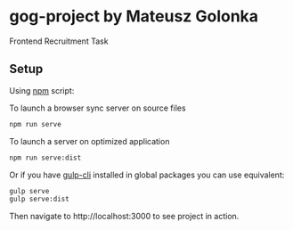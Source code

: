 # gog-project by Mateusz Golonka
Frontend Recruitment Task

## Setup

Using [npm](https://www.npmjs.com/) script:

To launch a browser sync server on source files
```bash
npm run serve
```
To launch a server on optimized application
```bash
npm run serve:dist
```

Or if you have [gulp-cli](https://www.npmjs.com/package/gulp-cli) installed in global packages you can use equivalent:
```bash
gulp serve
gulp serve:dist
```

Then navigate to http://localhost:3000 to see project in action.

